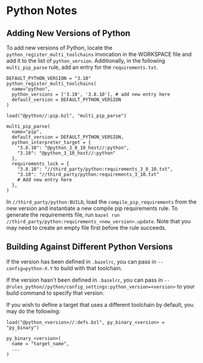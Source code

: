 
# Python Notes

## Adding New Versions of Python

To add new versions of Python, locate the `python_register_multi_toolchains` invocation in the WORKSPACE file and add it to the list of `python_version`. Additionally, in the following `multi_pip_parse` rule, add an entry for the `requirements.txt`.

```
DEFAULT_PYTHON_VERSION = "3.10"
python_register_multi_toolchains(
  name="python",
  python_versions = ['3.10', '3.8.10'], # add new entry here
  default_version = DEFAULT_PYTHON_VERSION
)

load("@python//:pip.bzl", "multi_pip_parse")

multi_pip_parse(
  name="pip",
  default_version = DEFAULT_PYTHON_VERSION,
  python_interpreter_target = {
    "3.8.10": "@python_3_8_10_host//:python",
    "3.10": "@python_3_10_host//:python"
  },
  requirements_lock = {
    "3.8.10": "//third_party/python:requirements_3_8_10.txt",
    "3.10": "//third_party/python:requirements_3_10.txt"
    # Add new entry here
  },
)
```

In `//third_party/python:BUILD`, load the `compile_pip_requirements` from the new version and instantiate a new compile pip requirements rule. To generate the requirements file, run `bazel run //third_party/python:requirements_<new_version>.update`. Note that you may need to create an empty file first before the rule succeeds.

## Building Against Different Python Versions

If the version has been defined in `.bazelrc`, you can pass in `--config=python-X.Y` to build with that toolchain.

If the version hasn't been defined in `.bazelrc`, you can pass in `--@rules_python//python/config_settings:python_version=<version>` to your build command to specify that version. 

If you wish to define a target that uses a different toolchain by default, you may do the following:
```
load("@python_<version>//:defs.bzl", py_binary_<version> = "py_binary")

py_binary_<version>(
  name = "target_name",
  ...
)
```
